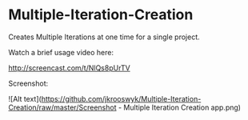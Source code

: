 Multiple-Iteration-Creation
===========================

Creates Multiple Iterations at one time for a single project.<P>

Watch a brief usage video here:<P>

http://screencast.com/t/NlQs8pUrTV

Screenshot:<P>
![Alt text](https://github.com/jkrooswyk/Multiple-Iteration-Creation/raw/master/Screenshot - Multiple Iteration Creation app.png)
